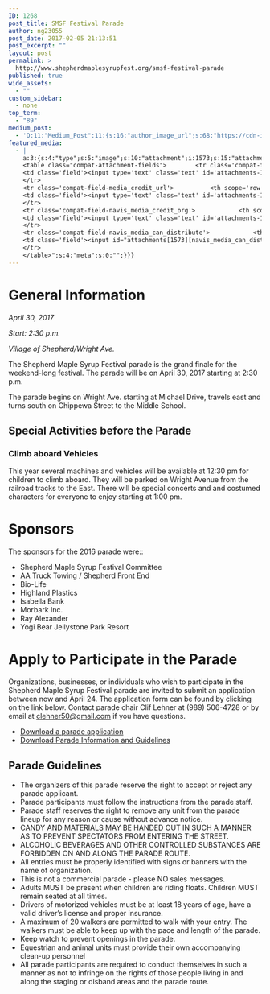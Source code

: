 ```yaml
---
ID: 1268
post_title: SMSF Festival Parade
author: ng23055
post_date: 2017-02-05 21:13:51
post_excerpt: ""
layout: post
permalink: >
  http://www.shepherdmaplesyrupfest.org/smsf-festival-parade
published: true
wide_assets:
  - ""
custom_sidebar:
  - none
top_term:
  - "89"
medium_post:
  - 'O:11:"Medium_Post":11:{s:16:"author_image_url";s:68:"https://cdn-images-1.medium.com/fit/c/200/200/0*QRq0o9m-h4b723Zq.jpg";s:10:"author_url";s:28:"https://medium.com/@smsfmich";s:11:"byline_name";N;s:12:"byline_email";N;s:10:"cross_link";s:3:"yes";s:2:"id";s:12:"c8e5a40945f0";s:21:"follower_notification";s:3:"yes";s:7:"license";s:19:"all-rights-reserved";s:14:"publication_id";s:12:"881fb60cdbf3";s:6:"status";s:5:"draft";s:3:"url";s:41:"https://medium.com/@smsfmich/c8e5a40945f0";}'
featured_media:
  - |
    a:3:{s:4:"type";s:5:"image";s:10:"attachment";i:1573;s:15:"attachment_data";a:33:{s:2:"id";i:1573;s:5:"title";s:8:"100_9611";s:8:"filename";s:12:"100_9611.jpg";s:3:"url";s:77:"http://www.shepherdmaplesyrupfest.org/wp-content/uploads/2017/02/100_9611.jpg";s:4:"link";s:67:"http://www.shepherdmaplesyrupfest.org/smsf-festival-parade/100_9611";s:3:"alt";s:0:"";s:6:"author";s:1:"1";s:11:"description";s:0:"";s:7:"caption";s:0:"";s:4:"name";s:8:"100_9611";s:6:"status";s:7:"inherit";s:10:"uploadedTo";i:1268;s:4:"date";i:1488643114000;s:8:"modified";i:1488643114000;s:9:"menuOrder";i:0;s:4:"mime";s:10:"image/jpeg";s:4:"type";s:5:"image";s:7:"subtype";s:4:"jpeg";s:4:"icon";s:74:"http://www.shepherdmaplesyrupfest.org/wp-includes/images/media/default.png";s:13:"dateFormatted";s:13:"March 4, 2017";s:6:"nonces";a:3:{s:6:"update";s:10:"8e98ad615c";s:6:"delete";s:10:"9c9d098ddf";s:4:"edit";s:10:"2bfdc0f47c";}s:8:"editLink";s:77:"http://www.shepherdmaplesyrupfest.org/wp-admin/post.php?post=1573&action=edit";s:4:"meta";b:0;s:10:"authorName";s:7:"ng23055";s:14:"uploadedToLink";s:77:"http://www.shepherdmaplesyrupfest.org/wp-admin/post.php?post=1268&action=edit";s:15:"uploadedToTitle";s:20:"SMSF Festival Parade";s:15:"filesizeInBytes";i:1645645;s:21:"filesizeHumanReadable";s:4:"2 MB";s:6:"height";i:3264;s:5:"width";i:2448;s:11:"orientation";s:8:"portrait";s:5:"sizes";a:4:{s:9:"thumbnail";a:4:{s:6:"height";i:140;s:5:"width";i:140;s:3:"url";s:85:"http://www.shepherdmaplesyrupfest.org/wp-content/uploads/2017/02/100_9611-140x140.jpg";s:11:"orientation";s:9:"landscape";}s:6:"medium";a:4:{s:6:"height";i:448;s:5:"width";i:336;s:3:"url";s:85:"http://www.shepherdmaplesyrupfest.org/wp-content/uploads/2017/02/100_9611-336x448.jpg";s:11:"orientation";s:8:"portrait";}s:5:"large";a:4:{s:6:"height";i:1028;s:5:"width";i:771;s:3:"url";s:86:"http://www.shepherdmaplesyrupfest.org/wp-content/uploads/2017/02/100_9611-771x1028.jpg";s:11:"orientation";s:8:"portrait";}s:4:"full";a:4:{s:3:"url";s:77:"http://www.shepherdmaplesyrupfest.org/wp-content/uploads/2017/02/100_9611.jpg";s:6:"height";i:3264;s:5:"width";i:2448;s:11:"orientation";s:8:"portrait";}}s:6:"compat";a:2:{s:4:"item";s:1723:"<input type="hidden" name="attachments[1573][menu_order]" value="0" /><p class="media-types media-types-required-info">Required fields are marked <span class="required">*</span></p>
    <table class="compat-attachment-fields">		<tr class='compat-field-media_credit'>			<th scope='row' class='label'><label for='attachments-1573-media_credit'><span class='alignleft'>Credit</span><br class='clear' /></label></th>
    <td class='field'><input type='text' class='text' id='attachments-1573-media_credit' name='attachments[1573][media_credit]' value=''  /></td>
    </tr>
    <tr class='compat-field-media_credit_url'>			<th scope='row' class='label'><label for='attachments-1573-media_credit_url'><span class='alignleft'>Credit URL</span><br class='clear' /></label></th>
    <td class='field'><input type='text' class='text' id='attachments-1573-media_credit_url' name='attachments[1573][media_credit_url]' value=''  /></td>
    </tr>
    <tr class='compat-field-navis_media_credit_org'>			<th scope='row' class='label'><label for='attachments-1573-navis_media_credit_org'><span class='alignleft'>Organization</span><br class='clear' /></label></th>
    <td class='field'><input type='text' class='text' id='attachments-1573-navis_media_credit_org' name='attachments[1573][navis_media_credit_org]' value=''  /></td>
    </tr>
    <tr class='compat-field-navis_media_can_distribute'>			<th scope='row' class='label'><label for='attachments-1573-navis_media_can_distribute'><span class='alignleft'>Can<br />distribute?</span><br class='clear' /></label></th>
    <td class='field'><input id="attachments[1573][navis_media_can_distribute]" name="attachments[1573][navis_media_can_distribute]" type="checkbox" value="1"  /></td>
    </tr>
    </table>";s:4:"meta";s:0:"";}}}
---
```

</p><h1><a id="post-1268-_ysux5kyznfx0"></a>General Information</h1>
<p><em>April 30, 2017</em>
</p>
<p><em>Start: 2:30 p.m.</em>
</p>
<p><em>Village of Shepherd/Wright Ave.</em>
</p>
<p>
  The Shepherd Maple Syrup Festival parade is the grand finale for the weekend-long festival.  The parade will be on April 30, 2017 starting at 2:30 p.m. 
</p>
<p>
  The parade begins  on Wright Ave. starting at Michael Drive, travels east and turns south on Chippewa Street to the Middle School.
</p><h2><a id="post-1268-_2ckxpw58kvi2"></a>Special Activities before the Parade</h2><h3><a id="post-1268-_8ymc3q43l21t"></a>Climb aboard Vehicles</h3>
<p>
  This year several machines and vehicles will be available at 12:30  pm for children to climb aboard. They will be parked on Wright Avenue from the railroad tracks to the East. There will be special concerts and and costumed characters for everyone to enjoy starting at 1:00 pm.
</p><h1><a id="post-1268-_mpmhkri73khf"></a>Sponsors</h1>
<p>
  The sponsors for the 2016  parade were::
</p>
<ul>
  <li>
    Shepherd Maple Syrup Festival Committee
  </li>
  <li>
    AA  Truck Towing / Shepherd Front End
  </li>
  <li>
    Bio-Life
  </li>
  <li>
    Highland Plastics
  </li>
  <li>
    Isabella Bank
  </li>
  <li>
    Morbark Inc.
  </li>
  <li>
    Ray Alexander
  </li>
  <li>
    Yogi Bear Jellystone Park Resort
  </li>
</ul><h1><a id="post-1268-_g173nw2qi7j3"></a>Apply to Participate in the Parade</h1>
<p>
  Organizations, businesses, or individuals who wish to participate in the Shepherd Maple Syrup Festival parade are invited to submit an application between now and April 24. The application form can be found by clicking on the link below.  Contact parade chair Clif Lehner at (989) 506-4728 or by email at <a href="mailto:clehner50@gmail.com">clehner50@gmail.com</a> if you have questions.
</p>
<ul>
  <li><a href="https://drive.google.com/open?id=0B490-AjaRizwVjZEa19IMzI0ZDA">Download a parade application</a>
  </li>
  <li><a href="https://drive.google.com/open?id=0B490-AjaRizwTWpydmlVQnNjWk0">Download Parade Information and Guidelines</a>
  </li>
</ul><h2><a id="post-1268-_56jcra2g0i09"></a>Parade Guidelines</h2>
<ul>
  <li>
    The organizers of this parade reserve the right to accept or reject any parade applicant.
  </li>
  <li>
    Parade participants must follow the instructions from the parade staff.
  </li>
  <li>
    Parade staff reserves the right to remove any unit from the parade lineup for any reason or cause without advance notice.
  </li>
  <li>
    CANDY AND MATERIALS MAY BE HANDED OUT IN SUCH A MANNER AS TO PREVENT SPECTATORS FROM ENTERING THE STREET.
  </li>
  <li>
    ALCOHOLIC BEVERAGES AND OTHER CONTROLLED SUBSTANCES ARE FORBIDDEN ON AND ALONG THE PARADE ROUTE.
  </li>
  <li>
    All entries must be properly identified with signs or banners with the name of organization.
  </li>
  <li>
    This is not a commercial parade - please NO sales messages.
  </li>
  <li>
    Adults MUST be present when children are riding floats. Children MUST remain seated at all times.
  </li>
  <li>
    Drivers of motorized vehicles must be at least 18 years of age, have a valid driver’s license and proper insurance.
  </li>
  <li>
    A maximum of 20 walkers are permitted to walk with your entry. The walkers must be able to keep up with the pace and length of the parade.
  </li>
  <li>
    Keep watch to prevent openings in the parade.
  </li>
  <li>
    Equestrian and animal units must provide their own accompanying clean-up personnel
  </li>
  <li>
    All parade participants are required to conduct themselves in such a manner as not to infringe on the rights of those people living in and along the staging or disband areas and the parade route.
  </li>
</ul>